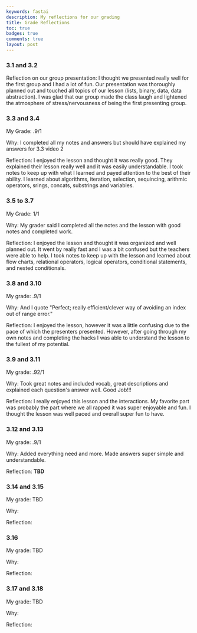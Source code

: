 ```yaml
---
keywords: fastai
description: My reflections for our grading 
title: Grade Reflections
toc: true 
badges: true
comments: true
layout: post
---
```


### 3.1 and 3.2

Reflection on our group presentation: I thought we presented really well for the first group and I had a lot of fun. Our presentation was thoroughly planned out and touched all topics of our lesson (lists, binary, data, data abstraction). I was glad that our group made the class laugh and lightened the atmosphere of stress/nervousness of being the first presenting group. 

### 3.3 and 3.4 

My Grade: .9/1

Why: I completed all my notes and answers but should have explained my answers for 3.3 video 2

Reflection: I enjoyed the lesson and thought it was really good. They explained their lesson really well and it was easily understandable. I took notes to keep up with what I learned and payed attention to the best of their ability. I learned about algorithms, iteration, selection, sequincing, arithmic operators, srings, concats, substrings and variables.

### 3.5 to 3.7

My Grade: 1/1

Why: My grader said I completed all the notes and the lesson with good notes and completed work.

Reflection: I enjoyed the lesson and thought it was organized and well planned out. It went by really fast and I was a bit confused but the teachers were able to help. I took notes to keep up with the lesson and learned about flow charts, relational operators, logical operators, conditional statements, and nested conditionals.

### 3.8 and 3.10

My grade: .9/1

Why: And I quote "Perfect; really efficient/clever way of avoiding an index out of range error."

Reflection: I enjoyed the lesson, however it was a little confusing due to the pace of which the presenters presented. However, after going through my own notes and completing the hacks I was able to understand the lesson to the fullest of my potential.

### 3.9 and 3.11

My grade: .92/1

Why: Took great notes and included vocab, great descriptions and explained each question's answer well. Good Job!!!

Reflection: I really enjoyed this lesson and the interactions. My favorite part was probably the part where we all rapped it was super enjoyable and fun. I thought the lesson was well paced and overall super fun to have. 

### 3.12 and 3.13

My grade: .9/1

Why: Added everything need and more. Made answers super simple and understandable. 

Reflection: **TBD**

### 3.14 and 3.15

My grade: TBD

Why:

Reflection:

### 3.16 

My grade: TBD

Why:

Reflection:

### 3.17 and 3.18

My grade: TBD

Why:

Reflection: 